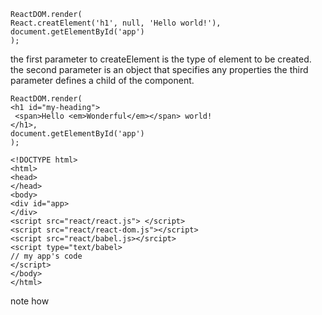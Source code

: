 ```
ReactDOM.render(
React.creatElement('h1', null, 'Hello world!'),
document.getElementById('app')
);
```

the first parameter to createElement is the type of element to be created.
the second parameter is an object that specifies any properties
the third parameter defines a child of the component.


```
ReactDOM.render(
<h1 id="my-heading">
 <span>Hello <em>Wonderful</em></span> world!
</h1>, 
document.getElementById('app')
);
```

```
<!DOCTYPE html>
<html>
<head>
</head>
<body>
<div id="app>
</div>
<script src="react/react.js"> </script>
<script src="react/react-dom.js"></script>
<script src="react/babel.js></srcipt>
<script type="text/babel>
// my app's code
</script>
</body>
</html>
```
note how <script> becomes <script type="text/babel"> this is a trick where, by specifying an invalid type, the browse ignores the code.
  this gives Babel a chance to parse and transform the JSX syntax into something the browser can run.
  
  The process of transpilation is a process of taking source code and rewriting it to accomplish the same results but using syntax that's understood by
  older browsers.
  
  New syntax requires a compilation ( transpilation) step so it's transformed before it's served to the browser.
  
  Client-side transforms are not meant for live production sites as they are slower and more resource intensive than serving already transpiled code.
  
  # CHAPTER 2 The Life Of a Component
  
  there are two ways to define a custom component
  * Using a function
  ```
  <script>
  const MyComponent = function () { 
  return React.createElement('span',null,'I am so custom');
  };
   ReactDOM.render(MyComponent(), document.getElementById('app'));
  </script>
  ```
  
  JSX Version
  ```
   <script>
  const MyComponent = function () { 
     return <span>I am so custom</span>;
  };
   ReactDOM.render(<MyComponent/>, document.getElementById('app'));
  </script>
  ```
  
  * Using a clss that extends React.Component
   ```
  <script>
 
   class MyComponent extends React.Component { 
    render() {
     return React.createElement('span',null,'I am so custom');
     // or with JSX:
    // return <span>I am so custom</span>;
    }
    }
   ReactDOM.render(MyComponent(), document.getElementById('app'));
  </script>
  ```
  
  ```
  class MyComponent extends React.Component {
    render() {
  return <span>My name is <em>{this.props.name}</em></span>;
    }
  }
  ```
  
  ```
  ReactDOM.render( 
    <MyComponent name="Bob" />, document.getElementById('app'));
  );
  ```
  
  Properties in Function Components
  ```
  const MyComponent = function (props) {
    return <span>My name is <em>{props.name}</em></span>;
  };
  ```
  
  use JavaScript's destructuring assignment
   ```
  const MyComponent = function ({name,job}) {
    return <span>My name is <em>{name}</em>,the {job}</span>;
  };
  MyComponent.defaultProps = {
    job: 'engineer',
  }
  ```
  
  
  
  
